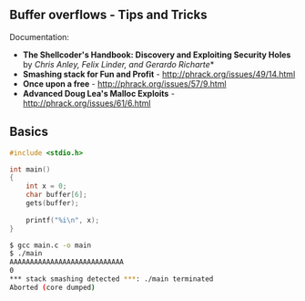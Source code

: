 ## Buffer overflows - Tips and Tricks

Documentation:

* **The Shellcoder's Handbook: Discovery and Exploiting Security Holes** by *Chris Anley, Felix Linder, and Gerardo Richarte**
* **Smashing stack for Fun and Profit** - http://phrack.org/issues/49/14.html
* **Once upon a free** - http://phrack.org/issues/57/9.html
* **Advanced Doug Lea's Malloc Exploits** - http://phrack.org/issues/61/6.html

## Basics

```CPP
#include <stdio.h>

int main()
{
	int x = 0;
	char buffer[6];
	gets(buffer);
	
	printf("%i\n", x);
}
```

```bash
$ gcc main.c -o main
$ ./main
AAAAAAAAAAAAAAAAAAAAAAAAAAAA
0
*** stack smashing detected ***: ./main terminated
Aborted (core dumped)

```